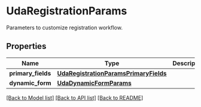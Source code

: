 # UdaRegistrationParams

Parameters to customize registration workflow.

## Properties
Name | Type | Description | Notes
------------ | ------------- | ------------- | -------------
**primary_fields** | [**UdaRegistrationParamsPrimaryFields**](UdaRegistrationParamsPrimaryFields.md) |  | [optional] 
**dynamic_form** | [**UdaDynamicFormParams**](UdaDynamicFormParams.md) |  | [optional] 

[[Back to Model list]](../README.md#documentation-for-models) [[Back to API list]](../README.md#documentation-for-api-endpoints) [[Back to README]](../README.md)


